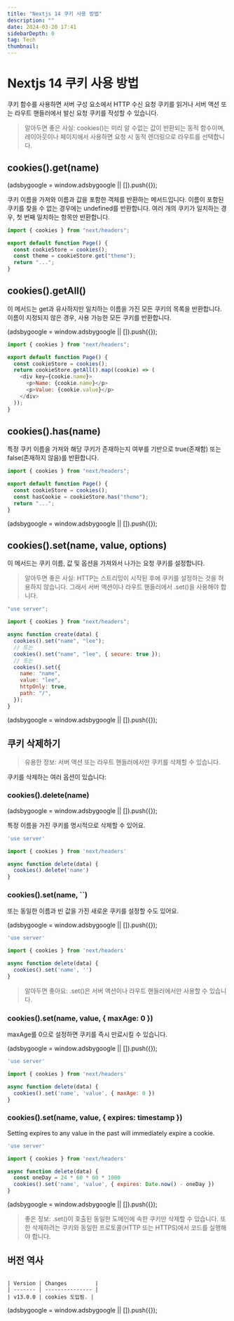 ```yaml
---
title: "Nextjs 14 쿠키 사용 방법"
description: ""
date: 2024-03-20 17:41
sidebarDepth: 0
tag: Tech
thumbnail:
---
```


# Nextjs 14 쿠키 사용 방법

쿠키 함수를 사용하면 서버 구성 요소에서 HTTP 수신 요청 쿠키를 읽거나 서버 액션 또는 라우트 핸들러에서 발신 요청 쿠키를 작성할 수 있습니다.

> 알아두면 좋은 사실: cookies()는 미리 알 수없는 값이 반환되는 동적 함수이며, 레이아웃이나 페이지에서 사용하면 요청 시 동적 렌더링으로 라우트를 선택합니다.

## cookies().get(name)

<!-- ui-log 수평형 -->

<ins class="adsbygoogle"
      style="display:block"
      data-ad-client="ca-pub-4877378276818686"
      data-ad-slot="9743150776"
      data-ad-format="auto"
      data-full-width-responsive="true"></ins>
<component is="script">
(adsbygoogle = window.adsbygoogle || []).push({});
</component>

쿠키 이름을 가져와 이름과 값을 포함한 객체를 반환하는 메서드입니다. 이름이 포함된 쿠키를 찾을 수 없는 경우에는 undefined를 반환합니다. 여러 개의 쿠키가 일치하는 경우, 첫 번째 일치하는 항목만 반환합니다.

```js
import { cookies } from "next/headers";

export default function Page() {
  const cookieStore = cookies();
  const theme = cookieStore.get("theme");
  return "...";
}
```

## cookies().getAll()

이 메서드는 get과 유사하지만 일치하는 이름을 가진 모든 쿠키의 목록을 반환합니다. 이름이 지정되지 않은 경우, 사용 가능한 모든 쿠키를 반환합니다.

<!-- ui-log 수평형 -->

<ins class="adsbygoogle"
      style="display:block"
      data-ad-client="ca-pub-4877378276818686"
      data-ad-slot="9743150776"
      data-ad-format="auto"
      data-full-width-responsive="true"></ins>
<component is="script">
(adsbygoogle = window.adsbygoogle || []).push({});
</component>

```js
import { cookies } from "next/headers";

export default function Page() {
  const cookieStore = cookies();
  return cookieStore.getAll().map((cookie) => (
    <div key={cookie.name}>
      <p>Name: {cookie.name}</p>
      <p>Value: {cookie.value}</p>
    </div>
  ));
}
```

## cookies().has(name)

특정 쿠키 이름을 가져와 해당 쿠키가 존재하는지 여부를 기반으로 true(존재함) 또는 false(존재하지 않음)를 반환합니다.

```js
import { cookies } from "next/headers";

export default function Page() {
  const cookieStore = cookies();
  const hasCookie = cookieStore.has("theme");
  return "...";
}
```

<!-- ui-log 수평형 -->

<ins class="adsbygoogle"
      style="display:block"
      data-ad-client="ca-pub-4877378276818686"
      data-ad-slot="9743150776"
      data-ad-format="auto"
      data-full-width-responsive="true"></ins>
<component is="script">
(adsbygoogle = window.adsbygoogle || []).push({});
</component>

## cookies().set(name, value, options)

이 메서드는 쿠키 이름, 값 및 옵션을 가져와서 나가는 요청 쿠키를 설정합니다.

> 알아두면 좋은 사실: HTTP는 스트리밍이 시작된 후에 쿠키를 설정하는 것을 허용하지 않습니다. 그래서 서버 액션이나 라우트 핸들러에서 .set()을 사용해야 합니다.

```js
"use server";

import { cookies } from "next/headers";

async function create(data) {
  cookies().set("name", "lee");
  // 또는
  cookies().set("name", "lee", { secure: true });
  // 또는
  cookies().set({
    name: "name",
    value: "lee",
    httpOnly: true,
    path: "/",
  });
}
```

<!-- ui-log 수평형 -->

<ins class="adsbygoogle"
      style="display:block"
      data-ad-client="ca-pub-4877378276818686"
      data-ad-slot="9743150776"
      data-ad-format="auto"
      data-full-width-responsive="true"></ins>
<component is="script">
(adsbygoogle = window.adsbygoogle || []).push({});
</component>

## 쿠키 삭제하기

> 유용한 정보: 서버 액션 또는 라우트 핸들러에서만 쿠키를 삭제할 수 있습니다.

쿠키를 삭제하는 여러 옵션이 있습니다:

### cookies().delete(name)

<!-- ui-log 수평형 -->

<ins class="adsbygoogle"
      style="display:block"
      data-ad-client="ca-pub-4877378276818686"
      data-ad-slot="9743150776"
      data-ad-format="auto"
      data-full-width-responsive="true"></ins>
<component is="script">
(adsbygoogle = window.adsbygoogle || []).push({});
</component>

특정 이름을 가진 쿠키를 명시적으로 삭제할 수 있어요.

```js
'use server'

import { cookies } from 'next/headers'

async function delete(data) {
  cookies().delete('name')
}
```

### cookies().set(name, ``)

또는 동일한 이름과 빈 값을 가진 새로운 쿠키를 설정할 수도 있어요.

<!-- ui-log 수평형 -->

<ins class="adsbygoogle"
      style="display:block"
      data-ad-client="ca-pub-4877378276818686"
      data-ad-slot="9743150776"
      data-ad-format="auto"
      data-full-width-responsive="true"></ins>
<component is="script">
(adsbygoogle = window.adsbygoogle || []).push({});
</component>

```js
'use server'

import { cookies } from 'next/headers'

async function delete(data) {
  cookies().set('name', '')
}
```

> 알아두면 좋아요: .set()은 서버 액션이나 라우트 핸들러에서만 사용할 수 있습니다.

### cookies().set(name, value, { maxAge: 0 })

maxAge를 0으로 설정하면 쿠키를 즉시 만료시킬 수 있습니다.

<!-- ui-log 수평형 -->

<ins class="adsbygoogle"
      style="display:block"
      data-ad-client="ca-pub-4877378276818686"
      data-ad-slot="9743150776"
      data-ad-format="auto"
      data-full-width-responsive="true"></ins>
<component is="script">
(adsbygoogle = window.adsbygoogle || []).push({});
</component>

```js
'use server'

import { cookies } from 'next/headers'

async function delete(data) {
  cookies().set('name', 'value', { maxAge: 0 })
}
```

### cookies().set(name, value, { expires: timestamp })

Setting expires to any value in the past will immediately expire a cookie.

```js
'use server'

import { cookies } from 'next/headers'

async function delete(data) {
  const oneDay = 24 * 60 * 60 * 1000
  cookies().set('name', 'value', { expires: Date.now() - oneDay })
}
```

<!-- ui-log 수평형 -->

<ins class="adsbygoogle"
      style="display:block"
      data-ad-client="ca-pub-4877378276818686"
      data-ad-slot="9743150776"
      data-ad-format="auto"
      data-full-width-responsive="true"></ins>
<component is="script">
(adsbygoogle = window.adsbygoogle || []).push({});
</component>

> 좋은 정보: .set()이 호출된 동일한 도메인에 속한 쿠키만 삭제할 수 있습니다. 또한 삭제하려는 쿠키와 동일한 프로토콜(HTTP 또는 HTTPS)에서 코드를 실행해야 합니다.

## 버전 역사

```

| Version | Changes         |
| ------- | --------------- |
| v13.0.0 | cookies 도입됨. |

```

<!-- ui-log 수평형 -->

<ins class="adsbygoogle"
      style="display:block"
      data-ad-client="ca-pub-4877378276818686"
      data-ad-slot="9743150776"
      data-ad-format="auto"
      data-full-width-responsive="true"></ins>
<component is="script">
(adsbygoogle = window.adsbygoogle || []).push({});
</component>

